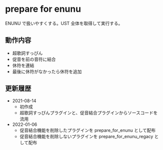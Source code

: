 # prepare for enunu

ENUNU で扱いやすくする。UST 全体を取得して実行する。

## 動作内容

- 超歌詞すっぴん
- 促音を前の音符に結合
- 休符を連結
- 最後に休符がなかったら休符を追加

## 更新履歴

- 2021-08-14
  - 初作成
  - 超歌詞すっぴんプラグインと、促音結合プラグインからソースコードを流用
- 2022-01-06
  - 促音結合機能を削除したプラグインを prepare_for_enunu として配布
  - 促音結合機能を削除しないプラグインを prepare_for_enunu_regacy として配布
